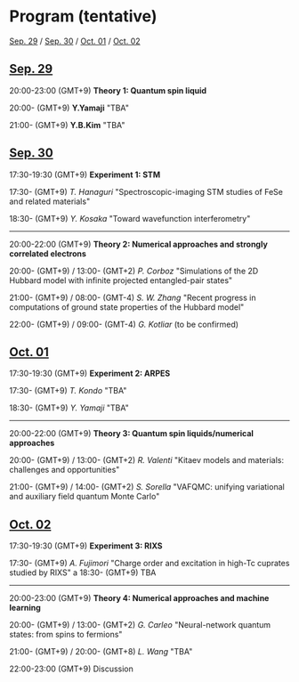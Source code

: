 # Program (tentative)

[Sep. 29](#0929) / [Sep. 30](#0930) / [Oct. 01](#1001) / [Oct. 02](#1002)

<h2 id="0929" class="date"><a href="abstracts#0929">Sep. 29</a></h2>

<!-- <div class="chair">Chair:  </div> -->

20:00-23:00 (GMT+9) **Theory 1: Quantum spin liquid**

20:00-      (GMT+9) **Y.Yamaji** "TBA"

21:00-      (GMT+9) **Y.B.Kim** "TBA"

<!-- [tmp](abstracts#yamaji)-->


<!-- <div class="chair">Chair:  </div> -->


<h2 id="0930" class="date"><a href="abstracts#0930">Sep. 30</a></h2>

17:30-19:30 (GMT+9) **Experiment 1: STM**

17:30- (GMT+9) *T. Hanaguri* "Spectroscopic-imaging STM studies of FeSe and related materials"

18:30- (GMT+9) *Y. Kosaka* "Toward wavefunction interferometry"

-----

20:00-22:00 (GMT+9) **Theory 2: Numerical approaches and strongly correlated electrons**

20:00- (GMT+9) / 13:00- (GMT+2) *P. Corboz* "Simulations of the 2D Hubbard model with infinite projected entangled-pair states"

21:00- (GMT+9) / 08:00- (GMT-4) *S. W. Zhang* "Recent progress in computations of ground state properties of the Hubbard model"

22:00- (GMT+9) / 09:00- (GMT-4) *G. Kotliar* (to be confirmed)


<h2 id="1001" class="date"><a href="abstracts#1001">Oct. 01</a></h2>

17:30-19:30 (GMT+9) **Experiment 2: ARPES**

17:30- (GMT+9) *T. Kondo* "TBA"

18:30- (GMT+9) *Y. Yamaji* "TBA"

-----

20:00-22:00 (GMT+9) **Theory 3: Quantum spin liquids/numerical approaches**

20:00- (GMT+9) / 13:00- (GMT+2) *R. Valenti* "Kitaev models and materials: challenges and opportunities"

21:00- (GMT+9) / 14:00- (GMT+2) *S. Sorella* "VAFQMC: unifying variational and auxiliary field quantum Monte Carlo"


<h2 id="1002" class="date"><a href="abstracts#1002">Oct. 02</a></h2>

17:30-19:30 (GMT+9) **Experiment 3: RIXS**

17:30- (GMT+9) *A. Fujimori* "Charge order and excitation in high-Tc cuprates studied by RIXS"
a
18:30- (GMT+9) TBA

-----

20:00-23:00 (GMT+9) **Theory 4: Numerical approaches and machine learning**

20:00- (GMT+9) / 13:00- (GMT+2) *G. Carleo* "Neural-network quantum states: from spins to fermions"

21:00- (GMT+9) / 20:00- (GMT+8) *L. Wang* "TBA"

22:00-23:00 (GMT+9) Discussion

